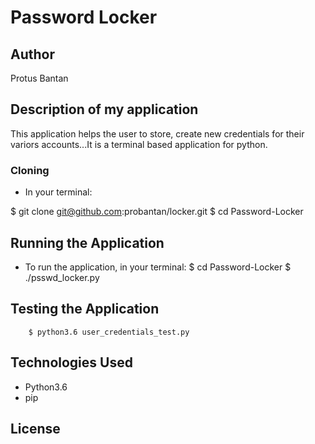 # Password Locker

## Author

Protus Bantan

## Description of my application
This application helps the user to store, create new credentials for their variors accounts...It is a terminal based application for python.


### Cloning
* In your terminal:
        
$ git clone git@github.com:probantan/locker.git
$ cd Password-Locker

## Running the Application
* To run the application, in your terminal:
        $ cd Password-Locker
        $ ./psswd_locker.py
        
## Testing the Application

        $ python3.6 user_credentials_test.py
        
## Technologies Used
* Python3.6
* pip

## License


